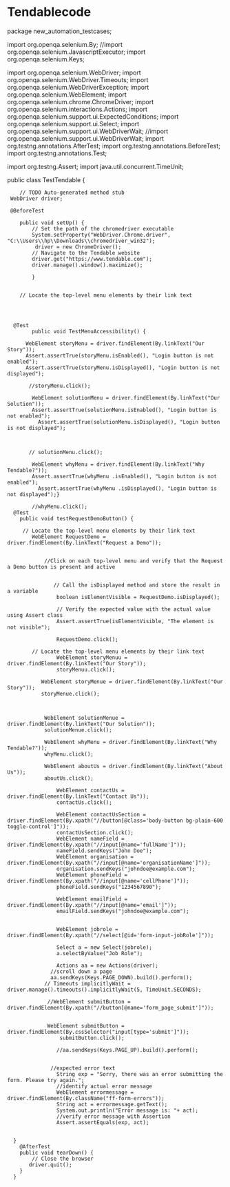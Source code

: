 # Tendablecode

package new_automation_testcases;



import org.openqa.selenium.By;
//import org.openqa.selenium.JavascriptExecutor;
import org.openqa.selenium.Keys;

import org.openqa.selenium.WebDriver;
import org.openqa.selenium.WebDriver.Timeouts;
import org.openqa.selenium.WebDriverException;
import org.openqa.selenium.WebElement;
import org.openqa.selenium.chrome.ChromeDriver;
import org.openqa.selenium.interactions.Actions;
import org.openqa.selenium.support.ui.ExpectedConditions;
import org.openqa.selenium.support.ui.Select;
import org.openqa.selenium.support.ui.WebDriverWait;
//import org.openqa.selenium.support.ui.WebDriverWait;
import org.testng.annotations.AfterTest;
import org.testng.annotations.BeforeTest;
import org.testng.annotations.Test;


import org.testng.Assert;
import java.util.concurrent.TimeUnit;



public class TestTendable {

	
		// TODO Auto-generated method stub
	 WebDriver driver;

	 @BeforeTest
	
	    public void setUp() {
	        // Set the path of the chromedriver executable
	    	System.setProperty("WebDriver.Chrome.driver", "C:\\Users\\hp\\Downloads\\chromedriver_win32");
	    	 driver = new ChromeDriver();
	        // Navigate to the Tendable website
	        driver.get("https://www.tendable.com");
	        driver.manage().window().maximize();
	        
	        } 
	        
	
        // Locate the top-level menu elements by their link text
    
       
        
	
      @Test 
	        public void TestMenuAccessibility() {
	       
    	  WebElement storyMenu = driver.findElement(By.linkText("Our Story"));
    	  Assert.assertTrue(storyMenu.isEnabled(), "Login button is not enabled");
          Assert.assertTrue(storyMenu.isDisplayed(), "Login button is not displayed");
    	  
    	   //storyMenu.click();
    	     
	        WebElement solutionMenu = driver.findElement(By.linkText("Our Solution"));
	        Assert.assertTrue(solutionMenu.isEnabled(), "Login button is not enabled");
	          Assert.assertTrue(solutionMenu.isDisplayed(), "Login button is not displayed");
	         
	        
	        
	       // solutionMenu.click();
	        
	        WebElement whyMenu = driver.findElement(By.linkText("Why Tendable?"));
	        Assert.assertTrue(whyMenu .isEnabled(), "Login button is not enabled");
	          Assert.assertTrue(whyMenu .isDisplayed(), "Login button is not displayed");}
	        
	        //whyMenu.click();
      @Test
	    public void testRequestDemoButton() {	  
	        	 
	     // Locate the top-level menu elements by their link text
	    	WebElement RequestDemo = driver.findElement(By.linkText("Request a Demo"));
	    	 

		        //Click on each top-level menu and verify that the Request a Demo button is present and active
		       
		    
			       // Call the isDisplayed method and store the result in a variable
			        boolean isElementVisible = RequestDemo.isDisplayed();

			        // Verify the expected value with the actual value using Assert class
			        Assert.assertTrue(isElementVisible, "The element is not visible");
			        
			        RequestDemo.click();
	   
	        // Locate the top-level menu elements by their link text
			        WebElement storyMenuu = driver.findElement(By.linkText("Our Story"));
			        storyMenuu.click();
			     
		       WebElement storyMenue = driver.findElement(By.linkText("Our Story"));
		       storyMenue.click();
		     
		       
		       
		        WebElement solutionMenue = driver.findElement(By.linkText("Our Solution"));
		        solutionMenue.click();
		        
		        WebElement whyMenu = driver.findElement(By.linkText("Why Tendable?"));
		        whyMenu.click();   
		        
		        WebElement aboutUs = driver.findElement(By.linkText("About Us"));
		        aboutUs.click();
     
			        WebElement contactUs = driver.findElement(By.linkText("Contact Us"));
			    	contactUs.click();
			    	
			    	WebElement contactUsSection = driver.findElement(By.xpath("//button[@class='body-button bg-plain-600 toggle-control']")); 
			        contactUsSection.click();
			        WebElement nameField = driver.findElement(By.xpath("//input[@name='fullName']"));
			        nameField.sendKeys("John Doe");
			        WebElement organisation = driver.findElement(By.xpath("//input[@name='organisationName']")); 
			        organisation.sendKeys("johndoe@example.com");
			        WebElement phoneField = driver.findElement(By.xpath("//input[@name='cellPhone']"));  
			        phoneField.sendKeys("1234567890");
			        
			        WebElement emailField = driver.findElement(By.xpath("//input[@name='email']")); 
			        emailField.sendKeys("johndoe@example.com");
			    
			        
			        WebElement jobrole = driver.findElement(By.xpath("//select[@id='form-input-jobRole']"));
			       
			        Select a = new Select(jobrole);
			        a.selectByValue("Job Role");
			        
			        Actions aa = new Actions(driver);
			      //scroll down a page
			      aa.sendKeys(Keys.PAGE_DOWN).build().perform();
			    // Timeouts implicitlyWait =  driver.manage().timeouts().implicitlyWait(5, TimeUnit.SECONDS);
			      
			     //WebElement submitButton = driver.findElement(By.xpath("//button[@name='form_page_submit']"));
		
			      
			     WebElement submitButton = driver.findElement(By.cssSelector("input[type='submit']"));
				     submitButton.click();
			     
			        //aa.sendKeys(Keys.PAGE_UP).build().perform();
			       
			        
			      //expected error text
			        String exp = "Sorry, there was an error submitting the form. Please try again.";
			        //identify actual error message
			        WebElement errormessage = driver.findElement(By.className("ff-form-errors"));
			        String act = errormessage.getText();
			        System.out.println("Error message is: "+ act);
			        //verify error message with Assertion
			        Assert.assertEquals(exp, act);

		     
      }
	    @AfterTest
	    public void tearDown() {
	        // Close the browser
	       driver.quit();
	    }
      }       
	    


